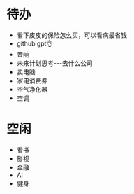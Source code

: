 

# 待办

+ 看下皮皮的保险怎么买，可以看病最省钱  
+ github gpt👌
+ 音响
+ 未来计划思考---去什么公司
+ 卖电脑
+ 家电消费券
+ 空气净化器
+ 空调

# 空闲

+ 看书
+ 影视
+ 金融
+ AI
+ 健身

